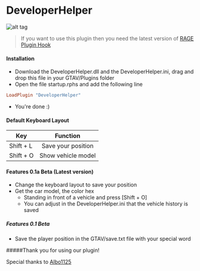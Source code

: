 # DeveloperHelper
![alt tag](https://img4.picload.org/image/pgodlgg/unbenannt-2.png)

 > If you want to use this plugin then you need the latest version of [RAGE Plugin Hook](http://ragepluginhook.net/Downloads.aspx)
 
#### Installation
 
* Download the DeveloperHelper.dll and the DeveloperHelper.ini, drag and drop this file in your GTAV/Plugins folder
* Open the file startup.rphs and add the following line

```ruby
LoadPlugin "DeveloperHelper"
```

* You're done :)

#### Default Keyboard Layout

| Key        | Function           |
| ------------- |:-------------:| 
| Shift + L      | Save your position | 
| Shift + O      | Show vehicle model | 

#### Features 0.1a Beta (Latest version)
<ul>
  <li>Change the keyboard layout to save your position </li>
  <li>Get the car model, the color hex
    <ul>
      <li>Standing in front of a vehicle and press [Shift + O] </li>
      <li>You can adjust in the DeveloperHelper.ini that the vehicle history is saved</li>
    </ul>
  </li>              
</ul>

##### Features 0.1 Beta
* Save the player position in the GTAV/save.txt file with your special word 



#####Thank you for using our plugin!

Special thanks to
[Albo1125](http://www.lcpdfr.com/profile/223301-albo1125/)
